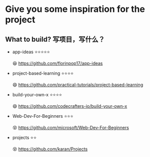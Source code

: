 # Give you some inspiration for the project

## What to build? 写项目，写什么？

+ app-ideas ⭐⭐⭐⭐⭐

    :laughing: https://github.com/florinpop17/app-ideas

+ project-based-learning ⭐⭐⭐⭐

    :smile: https://github.com/practical-tutorials/project-based-learning

+ build-your-own-x ⭐⭐⭐⭐

    :smile: https://github.com/codecrafters-io/build-your-own-x

+ Web-Dev-For-Beginners ⭐⭐⭐

    :dizzy_face: https://github.com/microsoft/Web-Dev-For-Beginners

+ projects ⭐⭐

    :dizzy_face: https://github.com/karan/Projects

​
